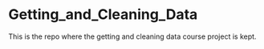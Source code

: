 # Getting_and_Cleaning_Data
This is the repo where the getting and cleaning data course project is kept.
